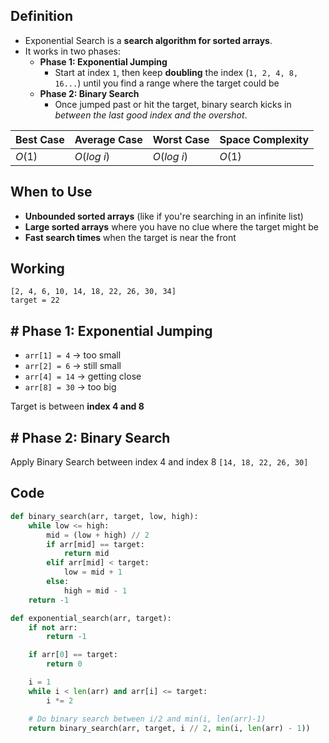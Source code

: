 ## **Definition**

- Exponential Search is a **search algorithm for sorted arrays**.
- It works in two phases:
	- **Phase 1: Exponential Jumping**
		- Start at index `1`, then keep **doubling** the index (`1, 2, 4, 8, 16...`) until you find a range where the target could be
	- **Phase 2: Binary Search**
		- Once jumped past or hit the target, binary search kicks in *between the last good index and the overshot*.
	
| Best Case | Average Case | Worst Case | Space Complexity |
| --------- | ------------ | ---------- | ---------------- |
| $O(1)$    | $O(log~i)$   | $O(log~i)$ | $O(1)$           |
## **When to Use**

- **Unbounded sorted arrays** (like if you're searching in an infinite list)
- **Large sorted arrays** where you have no clue where the target might be
- **Fast search times** when the target is near the front
## **Working**

```
[2, 4, 6, 10, 14, 18, 22, 26, 30, 34]
target = 22
```

## **# Phase 1: Exponential Jumping**

- `arr[1] = 4` → too small
- `arr[2] = 6` → still small
- `arr[4] = 14` → getting close
- `arr[8] = 30` → too big

Target is between **index 4 and 8**

## **# Phase 2: Binary Search**

Apply Binary Search between index 4 and index 8 `[14, 18, 22, 26, 30]`
## **Code**

```python
def binary_search(arr, target, low, high):
    while low <= high:
        mid = (low + high) // 2
        if arr[mid] == target:
            return mid
        elif arr[mid] < target:
            low = mid + 1
        else:
            high = mid - 1
    return -1

def exponential_search(arr, target):
    if not arr:
        return -1

    if arr[0] == target:
        return 0

    i = 1
    while i < len(arr) and arr[i] <= target:
        i *= 2

    # Do binary search between i/2 and min(i, len(arr)-1)
    return binary_search(arr, target, i // 2, min(i, len(arr) - 1))

```
